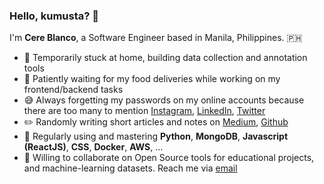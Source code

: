 ### Hello, kumusta? 👋

I'm **Cere Blanco**, a Software Engineer based in Manila, Philippines. 🇵🇭

- 🏡 Temporarily stuck at home, building data collection and annotation tools
- 🍔 Patiently waiting for my food deliveries while working on my frontend/backend tasks
- 😅 Always forgetting my passwords on my online accounts because there are too many to mention [Instagram](https://www.instagram.com/cere.blanco/), [LinkedIn](https://linkedin.com/in/mssblanco), [Twitter](https://twitter.com/cereblanco)
- ✏️ Randomly writing short articles and notes on [Medium](https://medium.com/@cereblanco), [Github](https://github.com/cereblanco/todayilearned)
- 🧰 Regularly using and mastering **Python**, **MongoDB**, **Javascript (ReactJS)**, **CSS**, **Docker**, **AWS**, ...
- 🤝 Willing to collaborate on Open Source tools for educational projects, and machine-learning datasets. Reach me via [email](mailto:cereblanco@gmail.com)
